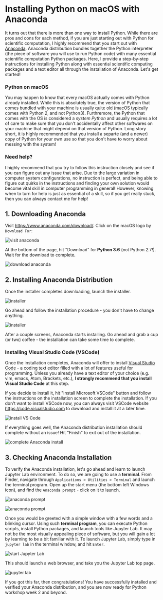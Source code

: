 # Installing Python on macOS with Anaconda

It turns out that there is more than one way to install Python. While there are pros and cons for each method, if you are just starting out with Python for scientific computation, I highly recommend that you start out with [Anaconda](https://www.anaconda.com). Anaconda distribution bundles together the Python interpreter (the piece of software you will use to run Python code) with many essential scientific computation Python packages. Here, I provide a step-by-step instructions for installing Python along with essential scientific computing packages and a text editor all through the installation of Anaconda. Let's get started!

### Python on macOS

You may happen to know that every macOS actually comes with Python already installed. While this is absolutely true, the version of Python that comes bundled with your machine is usually quite old (macOS typically comes with Python 2, and not Python3). Furthremore, the Python that comes with the OS is considered a *system Python* and usually requires a lot of care to make sure that you don't accidentally affect other softwares on your machine that might depend on that version of Python. Long story short, it is highly recommended that you install a separte (and a newer) copy of Python for your own use so that you don't have to worry about messing with the system!

### Need help?

I highly recommend that you try to follow this instruction closely and see if you can figure out any issue that arise. Due to the large variation in computer system configurations, no instruction is perfect, and being able to figure out quirks in the instructions and finding your own solution would become vital skill in computer programming in general! However, knowing when to turn for help is just as essential of a skill, so if you get really stuck, then you can always contact me for help!

## 1. Downloading Anaconda

Visit https://www.anaconda.com/download/. Click on the macOS logo by `Download For`:

![visit anaconda](/Users/eywalker/Projects/python-neuro2018/images/mac_conda_install/visit_anaconda.png)

At the bottom of the page, hit "Download" for **Python 3.6** (not Python 2.7!). Wait for the download to complete.

![download anaconda](/Users/eywalker/Projects/python-neuro2018/images/mac_conda_install/select_python3.png)



## 2. Installing Anaconda Distribution

Once the installer completes downloading, launch the installer.

![installer](/Users/eywalker/Projects/python-neuro2018/images/mac_conda_install/starting_anaconda_installation.png)

Go ahead and follow the installation procedure - you don't have to change anything.

![installer](/Users/eywalker/Projects/python-neuro2018/images/mac_conda_install/installing_anaconda.png)

After a couple screens, Anaconda starts installing. Go ahead and grab a cup (or two) coffee - the installation can take some time to complete.

### Installing Visual Studio Code (VSCode)

Once the installation completes, Anaconda will offer to install [Visual Studio Code](https://code.visualstudio.com/) - a coding text editor filled with a lot of features useful for programming. Unless you already have a text editor of your choice (e.g. vim, emacs, Atom, Brackets, etc.), **I strongly recommend that you install Visual Studio Code** at this step. 

If you decide to install it,  hit "Install Microsoft VSCode" button and follow the instructions on the installation screen to complete the installation. If you don't want to install VSCode now, you can always visit VSCode website https://code.visualstudio.com to download and install it at a later time.

![install VS Code](/Users/eywalker/Projects/python-neuro2018/images/mac_conda_install/install_vscode.png)



If everything goes well, the Anaconda distribution installation should complete without an issue! Hit "Finish" to exit out of the installation.

![complete Anaconda install](/Users/eywalker/Projects/python-neuro2018/images/mac_conda_install/anaconda_installation_complete.png)



## 3. Checking Anaconda Installation

To verify the Anaconda installation, let's go ahead and learn to launch Jupyter Lab environment. To do so, we are going to use a **terminal**. From Finder, navigate through `Applications > Utilities > Terminal` and launch the terminal program. Open up the start menu (the bottom left Windows icon), and find the `Anaconda prompt` - click on it to launch.

![anaconda prompt](/Users/eywalker/Projects/python-neuro2018/images/mac_conda_install/launching_terminal.png)

![anaconda prompt](/Users/eywalker/Projects/python-neuro2018/images/mac_conda_install/running_terminal.png)

Once you would be greeted with a simple window with a few words and a blinking cursor. Using such **terminal program**, you can execute Python scripts, install Python packages, and launch tools like Jupyter Lab. It may not be the most visually appealing piece of software, but you will gain a lot by learning to be a bit familiar with it. To launch Jupyter Lab, simply type in `jupyter lab` in the terminal window, and hit `Enter`.

![start Jupyter Lab](/Users/eywalker/Projects/python-neuro2018/images/mac_conda_install/launch_jupyterlab.png)

This should launch a web browser, and take you the Jupyter Lab top page.

![jupyter lab](/Users/eywalker/Projects/python-neuro2018/images/mac_conda_install/launched_jupyterlab.png)

If you got this far, then congratulations! You have successfully installed and verified your Anaconda distribution, and you are now ready for Python workshop week 2 and beyond. 